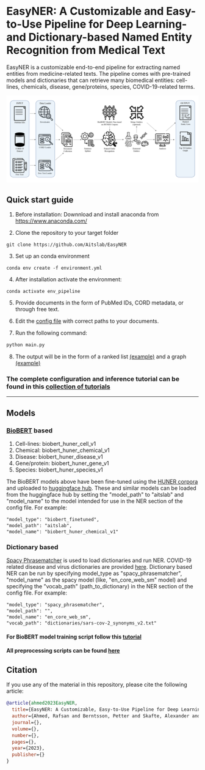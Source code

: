 # EasyNER: A Customizable and Easy-to-Use Pipeline for Deep Learning- and Dictionary-based Named Entity Recognition from Medical Text

EasyNER is a customizable end-to-end pipeline for extracting named entities from medicine-related texts. The pipeline comes with pre-trained models and dictionaries that can retrieve many biomedical entities: cell-lines, chemicals, disease, gene/proteins, species, COVID-19-related terms.  

![](tutorials/imgs/pipeline3.png)

## Quick start guide


1. Before installation: Downnload and install anaconda from https://www.anaconda.com/


2. Clone the repository to your target folder


```console
git clone https://github.com/Aitslab/EasyNER

```

3. Set up an conda environment

```console
conda env create -f environment.yml
```

4. After installation activate the environment:
```console
conda activate env_pipeline
```

5. Provide documents in the form of PubMed IDs, CORD metadata, or through free text.


6. Edit the [config file](config.json) with correct paths to your documents.


7. Run the following command:

```python
python main.py
```

8. The output will be in the form of a ranked list [(example)](results/sample_output/analysis_mtorandtsc1_chemical/mtorandtsc1_result_chemical.tsv) and a graph [(example)](results/sample_output/analysis_mtorandtsc1_chemical/mtorandtsc1_chemical_top_50.png)


### The complete configuration and inference tutorial can be found in this [collection of tutorials](tutorials/Tutorial-pipeline.md)  

___

## Models

### [BioBERT](https://github.com/dmis-lab/biobert-pytorch) based

1. Cell-lines: biobert_huner_cell_v1 
2. Chemical: biobert_huner_chemical_v1
3. Disease: biobert_huner_disease_v1
4. Gene/protein: biobert_huner_gene_v1
5. Species: biobert_huner_species_v1

The BioBERT models above have been fine-tuned using the [HUNER corpora](https://github.com/hu-ner/huner) and uploaded to [huggingface hub](https://huggingface.co/aitslab). These and similar models can be loaded from the huggingface hub by setting the "model_path" to "aitslab" and "model_name" to the model intended for use in the NER section of the config file. For example:

```console
"model_type": "biobert_finetuned",
"model_path": "aitslab",
"model_name": "biobert_huner_chemical_v1"
```

### Dictionary based
[Spacy Phrasematcher](https://spacy.io/api/phrasematcher) is used to load dictionaries and run NER. COVID-19 related disease and virus dictionaries are provided [here](dictionaries/). 
Dictionary based NER can be run by specifying model_type as "spacy_phrasematcher", "model_name" as the spacy model (like, "en_core_web_sm" model) and specifying the "vocab_path" (path_to_dictionary) in the NER section of the config file. For example:

```console
"model_type": "spacy_phrasematcher",
"model_path": "",
"model_name": "en_core_web_sm",
"vocab_path": "dictionaries/sars-cov-2_synonyms_v2.txt"
```

#### For BioBERT model training script follow this [tutorial](tutorials/Tutorial-BioBERT_model_training.ipynb)
#### All preprocessing scripts can be found [here](supplementary/preprocessing_scripts/)


## Citation
If you use any of the material in this repository, please cite the following article:

```bibtex
@article{ahmed2023EasyNER,
  title={EasyNER: A Customizable, Easy-to-Use Pipeline for Deep Learning- and Dictionary-based Named Entity Recognition from Medical Text},
  author={Ahmed, Rafsan and Berntsson, Petter and Skafte, Alexander and Kazemi Rashed, Salma and Klang, Marcus and Barvesten, Adam and Olde, Ola and Lindholm, William and Arrizabalaga, Antton Lamarca and Nugues, Pierre and Aits, Sonja},
  journal={},
  volume={},
  number={},
  pages={},
  year={2023},
  publisher={}
}
```
